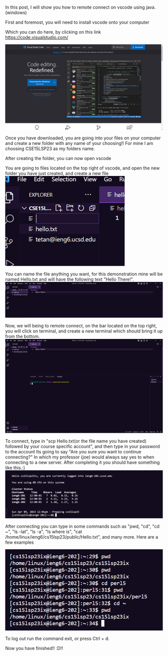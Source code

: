 In this post, I will show you how to remote connect on vscode using java.(windows)

First and foremost, you will need to install vscode onto your computer 

Which you can do here, by clicking on this link https://code.visualstudio.com/

![Image](Picture1.png)

Once you have downloaded, you are going into your files on your computer and create a new folder with any name of your choosing!!
For mine I am choosing CSE15LSP23 as my folders name.

After creating the folder, you can now open vscode

You are going to files located on the top right of vscode, and open the new folder you have just created, and create a new file
![Image](Picture2.png)

You can name the file anything you want, for this demonstration mine will be named Hello.txt and will have the following text "Hello There!".
![Image](Picture3.png)

Now, we will being to remote connect, on the bar located on the top right, you will click on terminal, and create a new terminal which should bring it up from the bottom. ![Image](Picture4.png)

To connect, type in "scp Hello.txt(or the file name you have created) followed by your course specific account", and then type in your password to the account 
Its going to say "Are you sure you want to continue connecting?" In which my professor (joe) would always say yes to when connecting to a new server. After
completing it you should have something like this.:)
![Image](Picture5.png)

After connecting you can type in some commands such as "pwd, "cd", "cd ~", "ls -lat", "ls -a", "ls <directory> where <directory> is", 
"cat /home/linux/ieng6/cs15lsp23/public/Hello.txt", and many more.
Here are a few examples

![Image](Picture6.png)
  
  
To log out run the command exit, or press Ctrl + d.
  
Now you have finished!! :D!!
